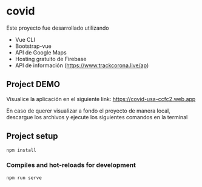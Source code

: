 # covid

Este proyecto fue desarrollado utilizando 
- Vue CLI
- Bootstrap-vue
- API de Google Maps
- Hosting gratuito de Firebase
- API de información (https://www.trackcorona.live/ap)

## Project DEMO

Visualice la aplicación en el siguiente link: 
https://covid-usa-ccfc2.web.app

En caso de querer visualizar a fondo el proyecto de manera local, descargue los archivos y ejecute los siguientes comandos en la terminal

## Project setup
```
npm install
```

### Compiles and hot-reloads for development
```
npm run serve
```

